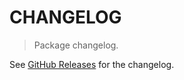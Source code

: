 # CHANGELOG

> Package changelog.

See [GitHub Releases](https://github.com/stdlib-js/random-base-minstd-shuffle/releases) for the changelog.
